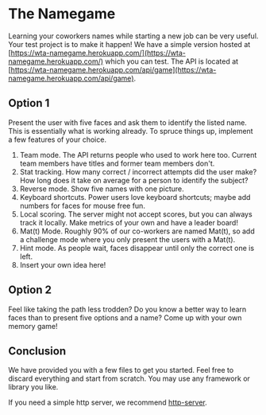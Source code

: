 # The Namegame

Learning your coworkers names while starting a new job can be very useful. Your test project is to make it happen! We have a simple version hosted at [https://wta-namegame.herokuapp.com/](https://wta-namegame.herokuapp.com/) which you can test. The API is located at [https://wta-namegame.herokuapp.com/api/game](https://wta-namegame.herokuapp.com/api/game).

## Option 1

Present the user with five faces and ask them to identify the listed name. This is essentially what is working already. To spruce things up, implement a few features of your choice.

1. Team mode. The API returns people who used to work here too. Current team members have titles and former team members don't.
2. Stat tracking. How many correct / incorrect attempts did the user make? How long does it take on average for a person to identify the subject?
3. Reverse mode. Show five names with one picture.
4. Keyboard shortcuts. Power users love keyboard shortcuts; maybe add numbers for faces for mouse free fun.
5. Local scoring. The server might not accept scores, but you can always track it locally. Make metrics of your own and have a leader board!
6. Mat(t) Mode. Roughly 90% of our co-workers are named Mat(t), so add a challenge mode where you only present the users with a Mat(t).
7. Hint mode. As people wait, faces disappear until only the correct one is left.
8. Insert your own idea here!

## Option 2

Feel like taking the path less trodden? Do you know a better way to learn faces than to present five options and a name? Come up with your own memory game!

## Conclusion

We have provided you with a few files to get you started. Feel free to discard everything and start from scratch. You may use any framework or library you like.

If you need a simple http server, we recommend [http-server](https://www.npmjs.org/package/http-server).
